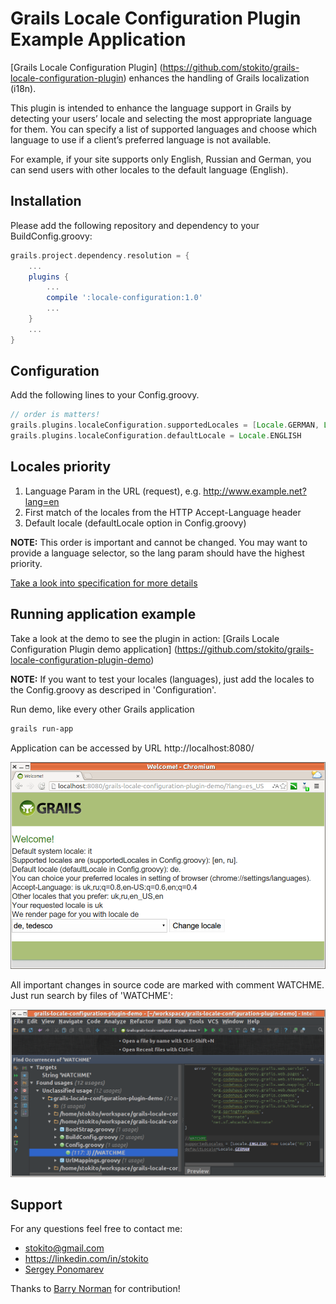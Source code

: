# Grails Locale Configuration Plugin Example Application

[Grails Locale Configuration Plugin] (https://github.com/stokito/grails-locale-configuration-plugin) enhances the handling of Grails localization (i18n).

This plugin is intended to enhance the language support in Grails by detecting your users’ locale and selecting the most appropriate language for them.
You can specify a list of supported languages and choose which language to use if a client’s preferred language is not available.

For example, if your site supports only English, Russian and German, you can send users with other locales to the default language (English).

## Installation
Please add the following repository and dependency to your BuildConfig.groovy:
```groovy
grails.project.dependency.resolution = {
    ...
    plugins {
        ...
        compile ':locale-configuration:1.0'
        ...
    }
    ...
}
```

## Configuration
Add the following lines to your Config.groovy.
```groovy
// order is matters!
grails.plugins.localeConfiguration.supportedLocales = [Locale.GERMAN, Locale.ENGLISH]
grails.plugins.localeConfiguration.defaultLocale = Locale.ENGLISH
```

## Locales priority
1. Language Param in the URL (request), e.g. http://www.example.net?lang=en
2. First match of the locales from the HTTP Accept-Language header
3. Default locale (defaultLocale option in Config.groovy)

**NOTE:** This order is important and cannot be changed. You may want to provide a language selector, so the lang param should have the highest priority.

[Take a look into specification for more details](/test/unit/name/stokito/SmartConfigLocaleResolverSpec.groovy)

## Running application example
Take a look at the demo to see the plugin in action: [Grails Locale Configuration Plugin demo application] (https://github.com/stokito/grails-locale-configuration-plugin-demo)

**NOTE:** If you want to test your locales (languages), just add the locales to the Config.groovy as descriped in 'Configuration'.

Run demo, like every other Grails application
```sh
grails run-app
```

Application can be accessed by URL http://localhost:8080/

![Screenshot of test stand](/screenshot.png "Screenshot of test stand")

All important changes in source code are marked with comment WATCHME. Just run search by files of 'WATCHME':

![Screenshot WATCHME in sources](/screenshot_watchme_in_sources.png "Screenshot WATCHME in sources")


## Support
For any questions feel free to contact me:

 * stokito@gmail.com
 * https://linkedin.com/in/stokito
 * [Sergey Ponomarev](http://stokito.wordpress.com/)

Thanks to [Barry Norman](https://github.com/jigsawIV) for contribution!
